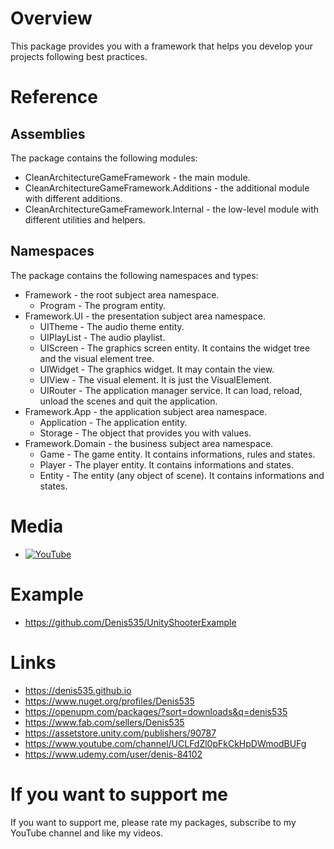 # Overview
This package provides you with a framework that helps you develop your projects following best practices.

# Reference
## Assemblies
The package contains the following modules:
- CleanArchitectureGameFramework - the main module.
- CleanArchitectureGameFramework.Additions - the additional module with different additions.
- CleanArchitectureGameFramework.Internal - the low-level module with different utilities and helpers.

## Namespaces
The package contains the following namespaces and types:
- Framework - the root subject area namespace.
    - Program              - The program entity.
- Framework.UI - the presentation subject area namespace.
    - UITheme              - The audio theme entity.
    - UIPlayList           - The audio playlist.
    - UIScreen             - The graphics screen entity.
                             It contains the widget tree and the visual element tree.
    - UIWidget             - The graphics widget.
                             It may contain the view.
    - UIView               - The visual element.
                             It is just the VisualElement.
    - UIRouter             - The application manager service.
                             It can load, reload, unload the scenes and quit the application.
- Framework.App - the application subject area namespace.
    - Application          - The application entity.
    - Storage              - The object that provides you with values.
- Framework.Domain - the business subject area namespace.
    - Game                 - The game entity.
                             It contains informations, rules and states.
    - Player               - The player entity.
                             It contains informations and states.
    - Entity               - The entity (any object of scene).
                             It contains informations and states.
# Media
- [![YouTube](https://img.youtube.com/vi/WmLJHRg0EI4/0.jpg)](https://youtu.be/WmLJHRg0EI4?feature=shared)

# Example
- https://github.com/Denis535/UnityShooterExample

# Links
- https://denis535.github.io
- https://www.nuget.org/profiles/Denis535
- https://openupm.com/packages/?sort=downloads&q=denis535
- https://www.fab.com/sellers/Denis535
- https://assetstore.unity.com/publishers/90787
- https://www.youtube.com/channel/UCLFdZl0pFkCkHpDWmodBUFg
- https://www.udemy.com/user/denis-84102

# If you want to support me
If you want to support me, please rate my packages, subscribe to my YouTube channel and like my videos.
